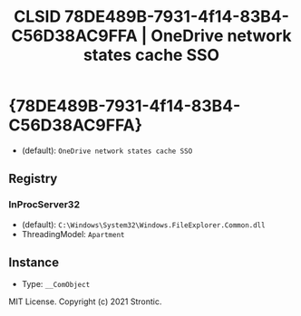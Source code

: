 ﻿---
title: "CLSID 78DE489B-7931-4f14-83B4-C56D38AC9FFA | OneDrive network states cache SSO"
excerpt: What is COM-Object CLSID 78DE489B-7931-4f14-83B4-C56D38AC9FFA?
---

# {78DE489B-7931-4f14-83B4-C56D38AC9FFA}

* (default): `OneDrive network states cache SSO`

## Registry


### InProcServer32

* (default): `C:\Windows\System32\Windows.FileExplorer.Common.dll`
* ThreadingModel: `Apartment`

## Instance

* Type: `__ComObject`

MIT License. Copyright (c) 2021 Strontic.


